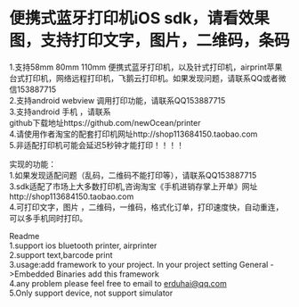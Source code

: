 # 便携式蓝牙打印机iOS sdk，请看效果图，支持打印文字，图片，二维码，条码

1.支持58mm 80mm 110mm 便携式蓝牙打印机，以及针式打印机，airprint苹果台式打印机，网络远程打印机，飞鹅云打印机。如果发现问题，请联系QQ或者微信153887715<br>
2.支持android webview  调用打印功能，请联系QQ153887715<br>
3.支持android 手机 ，请联系<br>
github下载地址https://github.com/newOcean/printer<br>
4.请使用作者淘宝的配套打印机网址http://shop113684150.taobao.com<br>
5.非适配打印机可能会延迟5秒钟才能打印！！！！



实现的功能：<br>
1.如果发现适配问题（乱码，二维码不能打印等），请联系QQ153887715<br>
3.sdk适配了市场上大多数打印机,咨询淘宝《手机进销存掌上开单》网址http://shop113684150.taobao.com<br>
4.可打印文字，图片 ，二维码，一维码，格式化订单，打印速度快，自动重连，可以多手机同时打印。<br>

Readme<br>
1.support ios bluetooth printer, airprinter<br>
2.support text,barcode print<br>
3.usage:add framework to your project. In your project setting  General ->Embedded Binaries add this framework<br>
4.any problem please feel free to email to erduhai@qq.com<br>
5.Only support device, not support simulator


